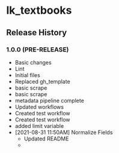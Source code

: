 # lk_textbooks

## Release History

### 1.0.0 (PRE-RELEASE)
  * Basic changes
  * Lint
  * Initial files
  * Replaced gh_template
  * basic scrape
  * basic scrape
  * metadata pipeline complete
  * Updated workflows
  * Created test workflow
  * Created test workflow
  * added limit variable
* [2021-08-31 11:50AM] Normalize Fields
  * Updated README
  * 
